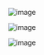 ![image](https://github.com/rahulbhole/Food-Delivery-App/assets/11949369/6582ea7b-f80c-46c1-916d-23c69431dc0a)


![image](https://github.com/rahulbhole/Food-Delivery-App/assets/11949369/071d6829-e395-4bea-b904-0c8001297dc2)



![image](https://github.com/rahulbhole/Food-Delivery-App/assets/11949369/b46aa7f7-6147-45f8-a233-85c70c9a3712)

